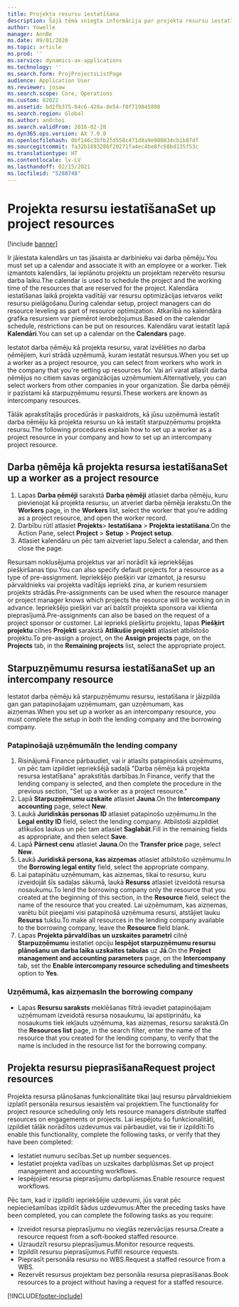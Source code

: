 ```yaml
---
title: Projekta resursu iestatīšana
description: Šajā tēmā sniegta informācija par projekta resursu iestatīšanu vai pieprasīšanu.
author: Yowelle
manager: AnnBe
ms.date: 09/01/2020
ms.topic: article
ms.prod: ''
ms.service: dynamics-ax-applications
ms.technology: ''
ms.search.form: ProjProjectsListPage
audience: Application User
ms.reviewer: josaw
ms.search.scope: Core, Operations
ms.custom: 82022
ms.assetid: bd2fb375-84c6-428a-8e54-f0f719045898
ms.search.region: Global
ms.author: andchoi
ms.search.validFrom: 2016-02-28
ms.dyn365.ops.version: AX 7.0.0
ms.openlocfilehash: 0bf146c3bfb2fd558c471d8a9e980834cb1b87df
ms.sourcegitcommit: fa32b1893286f20271fa4ec4be8fc68bd135f53c
ms.translationtype: HT
ms.contentlocale: lv-LV
ms.lasthandoff: 02/15/2021
ms.locfileid: "5288748"
---
```

# <a name="set-up-project-resources"></a><span data-ttu-id="56f02-103">Projekta resursu iestatīšana</span><span class="sxs-lookup"><span data-stu-id="56f02-103">Set up project resources</span></span>

[!include [banner](../includes/banner.md)]

<span data-ttu-id="56f02-104">Ir jāiestata kalendārs un tas jāsaista ar darbinieku vai darba ņēmēju.</span><span class="sxs-lookup"><span data-stu-id="56f02-104">You must set up a calendar and associate it with an employee or a worker.</span></span> <span data-ttu-id="56f02-105">Tiek izmantots kalendārs, lai ieplānotu projektu un projektam rezervēto resursu darba laiku.</span><span class="sxs-lookup"><span data-stu-id="56f02-105">The calendar is used to schedule the project and the working time of the resources that are reserved for the project.</span></span> <span data-ttu-id="56f02-106">Kalendāra iestatīšanas laikā projekta vadītāji var resursu optimizācijas ietvaros veikt resursu pielāgošanu.</span><span class="sxs-lookup"><span data-stu-id="56f02-106">During calendar setup, project managers can do resource leveling as part of resource optimization.</span></span> <span data-ttu-id="56f02-107">Atkarībā no kalendāra grafika resursiem var piemērot ierobežojumus.</span><span class="sxs-lookup"><span data-stu-id="56f02-107">Based on the calendar schedule, restrictions can be put on resources.</span></span> <span data-ttu-id="56f02-108">Kalendāru varat iestatīt lapā **Kalendāri**.</span><span class="sxs-lookup"><span data-stu-id="56f02-108">You can set up a calendar on the **Calendars** page.</span></span>

<span data-ttu-id="56f02-109">Iestatot darba ņēmēju kā projekta resursu, varat izvēlēties no darba ņēmējiem, kuri strādā uzņēmumā, kuram iestatāt resursus.</span><span class="sxs-lookup"><span data-stu-id="56f02-109">When you set up a worker as a project resource, you can select from workers who work in the company that you're setting up resources for.</span></span> <span data-ttu-id="56f02-110">Vai arī varat atlasīt darba ņēmējus no citiem savas organizācijas uzņēmumiem.</span><span class="sxs-lookup"><span data-stu-id="56f02-110">Alternatively, you can select workers from other companies in your organization.</span></span> <span data-ttu-id="56f02-111">Šie darba ņēmēji ir pazīstami kā starpuzņēmumu resursi.</span><span class="sxs-lookup"><span data-stu-id="56f02-111">These workers are known as intercompany resources.</span></span>

<span data-ttu-id="56f02-112">Tālāk aprakstītajās procedūrās ir paskaidrots, kā jūsu uzņēmumā iestatīt darba ņēmēju kā projekta resursu un kā iestatīt starpuzņēmumu projekta resursu.</span><span class="sxs-lookup"><span data-stu-id="56f02-112">The following procedures explain how to set up a worker as a project resource in your company and how to set up an intercompany project resource.</span></span>

## <a name="set-up-a-worker-as-a-project-resource"></a><span data-ttu-id="56f02-113">Darba ņēmēja kā projekta resursa iestatīšana</span><span class="sxs-lookup"><span data-stu-id="56f02-113">Set up a worker as a project resource</span></span>

1. <span data-ttu-id="56f02-114">Lapas **Darba ņēmēji** sarakstā **Darba ņēmēji** atlasiet darba ņēmēju, kuru pievienojat kā projekta resursu, un atveriet darba ņēmēja ierakstu.</span><span class="sxs-lookup"><span data-stu-id="56f02-114">On the **Workers** page, in the **Workers** list, select the worker that you're adding as a project resource, and open the worker record.</span></span>
2. <span data-ttu-id="56f02-115">Darbību rūtī atlasiet **Projekts**&gt; **Iestatīšana** &gt; **Projekta iestatīšana**.</span><span class="sxs-lookup"><span data-stu-id="56f02-115">On the Action Pane, select **Project** &gt; **Setup** &gt; **Project setup**.</span></span>
3. <span data-ttu-id="56f02-116">Atlasiet kalendāru un pēc tam aizveriet lapu.</span><span class="sxs-lookup"><span data-stu-id="56f02-116">Select a calendar, and then close the page.</span></span>

<span data-ttu-id="56f02-117">Resursam noklusējuma projektus var arī norādīt kā iepriekšējas piešķiršanas tipu.</span><span class="sxs-lookup"><span data-stu-id="56f02-117">You can also specify default projects for a resource as a type of pre-assignment.</span></span> <span data-ttu-id="56f02-118">Iepriekšējo piešķiri var izmantot, ja resursu pārvaldnieks vai projekta vadītājs iepriekš zina, ar kuriem resursiem projekts strādās.</span><span class="sxs-lookup"><span data-stu-id="56f02-118">Pre-assignments can be used when the resource manager or project manager knows which projects the resource will be working on in advance.</span></span> <span data-ttu-id="56f02-119">Iepriekšējo piešķiri var arī balstīt projekta sponsora vai klienta pieprasījumā.</span><span class="sxs-lookup"><span data-stu-id="56f02-119">Pre-assignments can also be based on the request of a project sponsor or customer.</span></span> <span data-ttu-id="56f02-120">Lai iepriekš piešķirtu projektu, lapas **Piešķirt projektu** cilnes **Projekti** sarakstā **Atlikušie projekti** atlasiet atbilstošo projektu.</span><span class="sxs-lookup"><span data-stu-id="56f02-120">To pre-assign a project, on the **Assign projects** page, on the **Projects** tab, in the **Remaining projects** list, select the appropriate project.</span></span>

## <a name="set-up-an-intercompany-resource"></a><span data-ttu-id="56f02-121">Starpuzņēmumu resursa iestatīšana</span><span class="sxs-lookup"><span data-stu-id="56f02-121">Set up an intercompany resource</span></span>

<span data-ttu-id="56f02-122">Iestatot darba ņēmēju kā starpuzņēmumu resursu, iestatīšana ir jāizpilda gan gan patapinošajam uzņēmumam, gan uzņēmumam, kas aizņemas.</span><span class="sxs-lookup"><span data-stu-id="56f02-122">When you set up a worker as an intercompany resource, you must complete the setup in both the lending company and the borrowing company.</span></span>

### <a name="in-the-lending-company"></a><span data-ttu-id="56f02-123">Patapinošajā uzņēmumā</span><span class="sxs-lookup"><span data-stu-id="56f02-123">In the lending company</span></span>

1. <span data-ttu-id="56f02-124">Risinājumā Finance pārbaudiet, vai ir atlasīts patapinošais uzņēmums, un pēc tam izpildiet iepriekšējā sadaļā "Darba ņēmēja kā projekta resursa iestatīšana" aprakstītās darbības.</span><span class="sxs-lookup"><span data-stu-id="56f02-124">In Finance, verify that the lending company is selected, and then complete the procedure in the previous section, "Set up a worker as a project resource."</span></span>
2. <span data-ttu-id="56f02-125">Lapā **Starpuzņēmumu uzskaite** atlasiet **Jauna**.</span><span class="sxs-lookup"><span data-stu-id="56f02-125">On the **Intercompany accounting** page, select **New**.</span></span>
3. <span data-ttu-id="56f02-126">Laukā **Juridiskās personas ID** atlasiet patapinošo uzņēmumu.</span><span class="sxs-lookup"><span data-stu-id="56f02-126">In the **Legal entity ID** field, select the lending company.</span></span> <span data-ttu-id="56f02-127">Atbilstoši aizpildiet atlikušos laukus un pēc tam atlasiet **Saglabāt**.</span><span class="sxs-lookup"><span data-stu-id="56f02-127">Fill in the remaining fields as appropriate, and then select **Save**.</span></span>
4. <span data-ttu-id="56f02-128">Lapā **Pārnest cenu** atlasiet **Jauna**.</span><span class="sxs-lookup"><span data-stu-id="56f02-128">On the **Transfer price** page, select **New**.</span></span>
5. <span data-ttu-id="56f02-129">Laukā **Juridiskā persona, kas aizņemas** atlasiet atbilstošo uzņēmumu.</span><span class="sxs-lookup"><span data-stu-id="56f02-129">In the **Borrowing legal entity** field, select the appropriate company.</span></span>
6. <span data-ttu-id="56f02-130">Lai patapinātu uzņēmumam, kas aizņemas, tikai to resursu, kuru izveidojāt šīs sadaļas sākumā, laukā **Resurss** atlasiet izveidotā resursa nosaukumu.</span><span class="sxs-lookup"><span data-stu-id="56f02-130">To lend the borrowing company only the resource that you created at the beginning of this section, in the **Resource** field, select the name of the resource that you created.</span></span> <span data-ttu-id="56f02-131">Lai uzņēmumam, kas aizņemas, varētu būt pieejami visi patapinošā uzņēmuma resursi, atstājiet lauku **Resurss** tukšu.</span><span class="sxs-lookup"><span data-stu-id="56f02-131">To make all resources in the lending company available to the borrowing company, leave the **Resource** field blank.</span></span>
7. <span data-ttu-id="56f02-132">Lapas **Projekta pārvaldības un uzskaites parametri** cilnē **Starpuzņēmumu** iestatiet opciju **Iespējot starpuzņēmumu resursu plānošanu un darba laika uzskaites tabulas** uz **Jā**.</span><span class="sxs-lookup"><span data-stu-id="56f02-132">On the **Project management and accounting parameters** page, on the **Intercompany** tab, set the **Enable intercompany resource scheduling and timesheets** option to **Yes**.</span></span>

### <a name="in-the-borrowing-company"></a><span data-ttu-id="56f02-133">Uzņēmumā, kas aizņemas</span><span class="sxs-lookup"><span data-stu-id="56f02-133">In the borrowing company</span></span>

- <span data-ttu-id="56f02-134">Lapas **Resursu saraksts** meklēšanas filtrā ievadiet patapinošajam uzņēmumam izveidotā resursa nosaukumu, lai apstiprinātu, ka nosaukums tiek iekļauts uzņēmuma, kas aizņemas, resursu sarakstā.</span><span class="sxs-lookup"><span data-stu-id="56f02-134">On the **Resources list** page, in the search filter, enter the name of the resource that you created for the lending company, to verify that the name is included in the resource list for the borrowing company.</span></span>

## <a name="request-project-resources"></a><span data-ttu-id="56f02-135">Projekta resursu pieprasīšana</span><span class="sxs-lookup"><span data-stu-id="56f02-135">Request project resources</span></span>
<span data-ttu-id="56f02-136">Projekta resursa plānošanas funkcionalitāte tikai ļauj resursu pārvaldniekiem izplatīt personāla resursus iesaistēm vai projektiem.</span><span class="sxs-lookup"><span data-stu-id="56f02-136">The functionality for project resource scheduling only lets resource managers distribute staffed resources on engagements or projects.</span></span> <span data-ttu-id="56f02-137">Lai iespējotu šo funkcionalitāti, izpildiet tālāk norādītos uzdevumus vai pārbaudiet, vai tie ir izpildīti:</span><span class="sxs-lookup"><span data-stu-id="56f02-137">To enable this functionality, complete the following tasks, or verify that they have been completed:</span></span>

- <span data-ttu-id="56f02-138">Iestatiet numuru secības.</span><span class="sxs-lookup"><span data-stu-id="56f02-138">Set up number sequences.</span></span>
- <span data-ttu-id="56f02-139">Iestatiet projekta vadības un uzskaites darbplūsmas.</span><span class="sxs-lookup"><span data-stu-id="56f02-139">Set up project management and accounting workflows.</span></span>
- <span data-ttu-id="56f02-140">Iespējojiet resursa pieprasījumu darbplūsmas.</span><span class="sxs-lookup"><span data-stu-id="56f02-140">Enable resource request workflows.</span></span>

<span data-ttu-id="56f02-141">Pēc tam, kad ir izpildīti iepriekšējie uzdevumi, jūs varat pēc nepieciešamības izpildīt šādus uzdevumus:</span><span class="sxs-lookup"><span data-stu-id="56f02-141">After the preceding tasks have been completed, you can complete the following tasks as you require:</span></span>

- <span data-ttu-id="56f02-142">Izveidot resursa pieprasījumu no vieglās rezervācijas resursa.</span><span class="sxs-lookup"><span data-stu-id="56f02-142">Create a resource request from a soft-booked staffed resource.</span></span>
- <span data-ttu-id="56f02-143">Uzraudzīt resursu pieprasījumus.</span><span class="sxs-lookup"><span data-stu-id="56f02-143">Monitor resource requests.</span></span>
- <span data-ttu-id="56f02-144">Izpildīt resursu pieprasījumus.</span><span class="sxs-lookup"><span data-stu-id="56f02-144">Fulfill resource requests.</span></span>
- <span data-ttu-id="56f02-145">Pieprasīt personāla resursu no WBS.</span><span class="sxs-lookup"><span data-stu-id="56f02-145">Request a staffed resource from a WBS.</span></span>
- <span data-ttu-id="56f02-146">Rezervēt resursus projektam bez personāla resursa pieprasīšanas.</span><span class="sxs-lookup"><span data-stu-id="56f02-146">Book resources to a project without having a request for a staffed resource.</span></span>


[!INCLUDE[footer-include](../includes/footer-banner.md)]